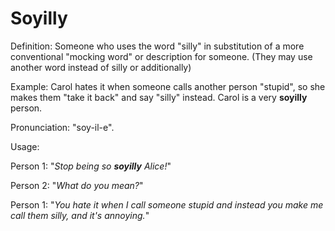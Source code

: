 # Soyilly

Definition: Someone who uses the word "silly" in substitution of a more conventional "mocking word" or description for someone. (They may use another word instead of silly or additionally)

Example: Carol hates it when someone calls another person "stupid", so she makes them "take it back" and say "silly" instead. Carol is a very __soyilly__ person.

Pronunciation: "soy-il-e".

Usage: 

Person 1: "*Stop being so __soyilly__ Alice!*"

Person 2: "*What do you mean?*"

Person 1: "*You hate it when I call someone stupid and instead you make me call them silly, and it's annoying.*"
